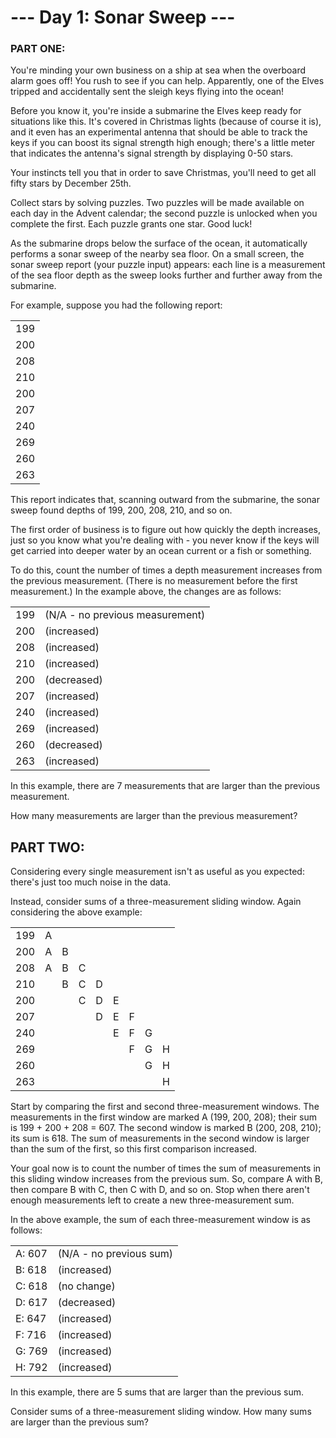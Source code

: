 # --- Day 1: Sonar Sweep ---

### PART ONE:

You're minding your own business on a ship at sea when the overboard alarm goes off! You rush to see if you can help. Apparently, one of the Elves tripped and accidentally sent the sleigh keys flying into the ocean!

Before you know it, you're inside a submarine the Elves keep ready for situations like this. It's covered in Christmas lights (because of course it is), and it even has an experimental antenna that should be able to track the keys if you can boost its signal strength high enough; there's a little meter that indicates the antenna's signal strength by displaying 0-50 stars.

Your instincts tell you that in order to save Christmas, you'll need to get all fifty stars by December 25th.

Collect stars by solving puzzles. Two puzzles will be made available on each day in the Advent calendar; the second puzzle is unlocked when you complete the first. Each puzzle grants one star. Good luck!

As the submarine drops below the surface of the ocean, it automatically performs a sonar sweep of the nearby sea floor. On a small screen, the sonar sweep report (your puzzle input) appears: each line is a measurement of the sea floor depth as the sweep looks further and further away from the submarine.

For example, suppose you had the following report:

|     |
| --- |
| 199 |
| 200 |
| 208 |
| 210 |
| 200 |
| 207 |
| 240 |
| 269 |
| 260 |
| 263 |

This report indicates that, scanning outward from the submarine, the sonar sweep found depths of 199, 200, 208, 210, and so on.

The first order of business is to figure out how quickly the depth increases, just so you know what you're dealing with - you never know if the keys will get carried into deeper water by an ocean current or a fish or something.

To do this, count the number of times a depth measurement increases from the previous measurement. (There is no measurement before the first measurement.) In the example above, the changes are as follows:

|     |     |
| --- | --- |
| 199 | (N/A - no previous measurement) |
| 200 | (increased) |
| 208 | (increased) |
| 210 | (increased) |
| 200 | (decreased) |
| 207 | (increased) |
| 240 | (increased) |
| 269 | (increased) |
| 260 | (decreased) |
| 263 | (increased) |

In this example, there are 7 measurements that are larger than the previous measurement.

How many measurements are larger than the previous measurement?

## PART TWO:

Considering every single measurement isn't as useful as you expected: there's just too much noise in the data.

Instead, consider sums of a three-measurement sliding window. Again considering the above example:

|   |   |   |   |   |   |   |   |   |
| --- | --- | --- | --- | --- | --- | --- | --- | --- |
| 199 | A      
| 200 | A | B    
| 208 | A | B | C  
| 210 |   | B | C | D
| 200 |   |   | C | D | E |
| 207 |   |   |   | D | E | F |
| 240 |   |   |   |   | E | F | G |
| 269 |   |   |   |   |   | F | G | H |
| 260 |   |   |   |   |   |   | G | H |
| 263 |   |   |   |   |   |   |   | H | 

Start by comparing the first and second three-measurement windows. The measurements in the first window are marked A (199, 200, 208); their sum is 199 + 200 + 208 = 607. The second window is marked B (200, 208, 210); its sum is 618. The sum of measurements in the second window is larger than the sum of the first, so this first comparison increased.

Your goal now is to count the number of times the sum of measurements in this sliding window increases from the previous sum. So, compare A with B, then compare B with C, then C with D, and so on. Stop when there aren't enough measurements left to create a new three-measurement sum.

In the above example, the sum of each three-measurement window is as follows:

|   |   |
| --- | --- |
| A: 607 | (N/A - no previous sum) |
| B: 618 | (increased) |
| C: 618 | (no change) |
| D: 617 | (decreased) |
| E: 647 | (increased) |
| F: 716 | (increased) |
| G: 769 | (increased) |
| H: 792 | (increased) |
In this example, there are 5 sums that are larger than the previous sum.

Consider sums of a three-measurement sliding window. How many sums are larger than the previous sum?
